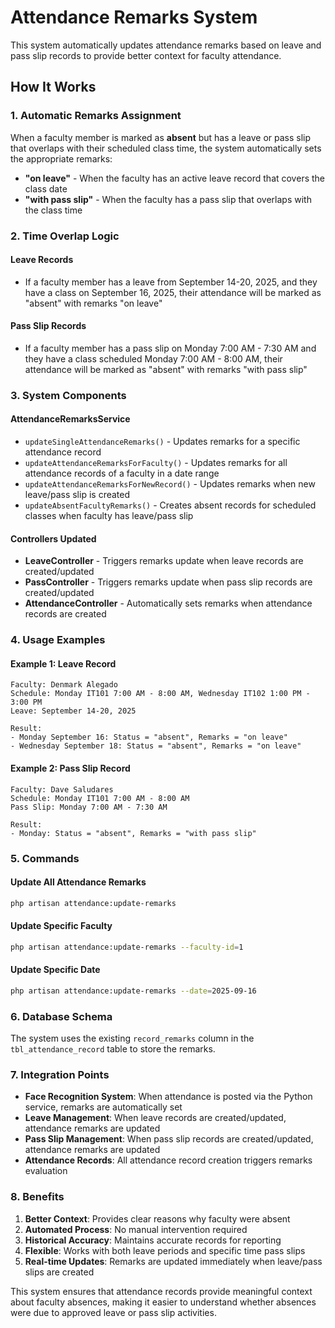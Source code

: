 # Attendance Remarks System

This system automatically updates attendance remarks based on leave and pass slip records to provide better context for faculty attendance.

## How It Works

### 1. Automatic Remarks Assignment

When a faculty member is marked as **absent** but has a leave or pass slip that overlaps with their scheduled class time, the system automatically sets the appropriate remarks:

- **"on leave"** - When the faculty has an active leave record that covers the class date
- **"with pass slip"** - When the faculty has a pass slip that overlaps with the class time

### 2. Time Overlap Logic

#### Leave Records
- If a faculty member has a leave from September 14-20, 2025, and they have a class on September 16, 2025, their attendance will be marked as "absent" with remarks "on leave"

#### Pass Slip Records
- If a faculty member has a pass slip on Monday 7:00 AM - 7:30 AM and they have a class scheduled Monday 7:00 AM - 8:00 AM, their attendance will be marked as "absent" with remarks "with pass slip"

### 3. System Components

#### AttendanceRemarksService
- `updateSingleAttendanceRemarks()` - Updates remarks for a specific attendance record
- `updateAttendanceRemarksForFaculty()` - Updates remarks for all attendance records of a faculty in a date range
- `updateAttendanceRemarksForNewRecord()` - Updates remarks when new leave/pass slip is created
- `updateAbsentFacultyRemarks()` - Creates absent records for scheduled classes when faculty has leave/pass slip

#### Controllers Updated
- **LeaveController** - Triggers remarks update when leave records are created/updated
- **PassController** - Triggers remarks update when pass slip records are created/updated
- **AttendanceController** - Automatically sets remarks when attendance records are created

### 4. Usage Examples

#### Example 1: Leave Record
```
Faculty: Denmark Alegado
Schedule: Monday IT101 7:00 AM - 8:00 AM, Wednesday IT102 1:00 PM - 3:00 PM
Leave: September 14-20, 2025

Result:
- Monday September 16: Status = "absent", Remarks = "on leave"
- Wednesday September 18: Status = "absent", Remarks = "on leave"
```

#### Example 2: Pass Slip Record
```
Faculty: Dave Saludares
Schedule: Monday IT101 7:00 AM - 8:00 AM
Pass Slip: Monday 7:00 AM - 7:30 AM

Result:
- Monday: Status = "absent", Remarks = "with pass slip"
```

### 5. Commands

#### Update All Attendance Remarks
```bash
php artisan attendance:update-remarks
```

#### Update Specific Faculty
```bash
php artisan attendance:update-remarks --faculty-id=1
```

#### Update Specific Date
```bash
php artisan attendance:update-remarks --date=2025-09-16
```

### 6. Database Schema

The system uses the existing `record_remarks` column in the `tbl_attendance_record` table to store the remarks.

### 7. Integration Points

- **Face Recognition System**: When attendance is posted via the Python service, remarks are automatically set
- **Leave Management**: When leave records are created/updated, attendance remarks are updated
- **Pass Slip Management**: When pass slip records are created/updated, attendance remarks are updated
- **Attendance Records**: All attendance record creation triggers remarks evaluation

### 8. Benefits

1. **Better Context**: Provides clear reasons why faculty were absent
2. **Automated Process**: No manual intervention required
3. **Historical Accuracy**: Maintains accurate records for reporting
4. **Flexible**: Works with both leave periods and specific time pass slips
5. **Real-time Updates**: Remarks are updated immediately when leave/pass slips are created

This system ensures that attendance records provide meaningful context about faculty absences, making it easier to understand whether absences were due to approved leave or pass slip activities.
